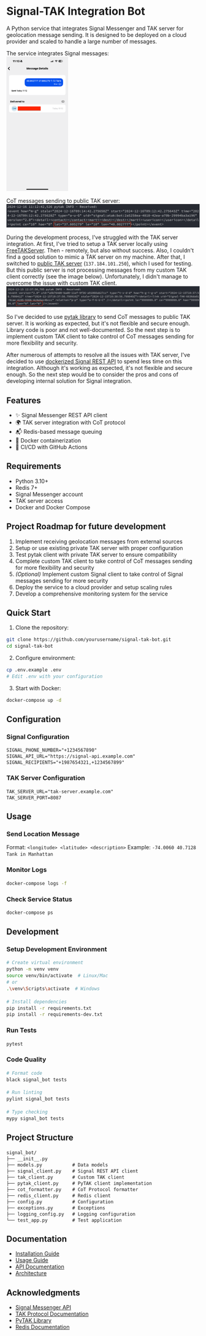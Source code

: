# Signal-TAK Integration Bot

A Python service that integrates Signal Messenger and TAK server for geolocation message sending. It is designed to be deployed on a cloud provider and scaled to handle a large number of messages.

The service integrates Signal messages:  
<img src="./images/signal_message.png" alt="Signal Message" height="350">

CoT messages sending to public TAK server:  
![CoT Message](./images/cot_message.png)

During the development process, I've struggled with the TAK server integration. At first, I've tried to setup a TAK server locally using [FreeTAKServer](https://github.com/FreeTAKTeam/FreeTakServer). Then - remotely, but also without success. Also, I couldn't find a good solution to mimic a TAK server on my machine. After that, I switched to [public TAK server](https://www.reddit.com/r/ATAK/wiki/index/community-servers/) (`137.184.101.250`), which I used for testing. But this public server is not processing messages from my custom TAK client correctly (see the image below). Unfortunately, I didn't manage to overcome the issue with custom TAK client.
![TAK Client Message Issue](./images/custom_tak_client_problem.png)

So I've decided to use [pytak library](https://github.com/snstac/pytak) to send CoT messages to public TAK server. It is working as expected, but it's not flexible and secure enough. Library code is poor and not well-documented. So the next step is to implement custom TAK client to take control of CoT messages sending for more flexibility and security.

After numerous of attempts to resolve all the issues with TAK server, I've decided to use [dockerized Signal REST API](https://github.com/bbernhard/signal-cli-rest-api) to spend less time on this integration. Although it's working as expected, it's not flexible and secure enough. So the next step would be to consider the pros and cons of developing internal solution for Signal integration.

## Features

- ✨ Signal Messenger REST API client
- 🌍 TAK server integration with CoT protocol
- 📬 Redis-based message queuing
- 🐳 Docker containerization
- 🚀 CI/CD with GitHub Actions

## Requirements

- Python 3.10+
- Redis 7+
- Signal Messenger account
- TAK server access
- Docker and Docker Compose

## Project Roadmap for future development
1. Implement receiving geolocation messages from external sources
2. Setup or use existing private TAK server with proper configuration
3. Test pytak client with private TAK server to ensure compatibility
4. Complete custom TAK client to take control of CoT messages sending for more flexibility and security
5. *(Optional)* Implement custom Signal client to take control of Signal messages sending for more security
6. Deploy the service to a cloud provider and setup scaling rules
7. Develop a comprehensive monitoring system for the service

## Quick Start

1. Clone the repository:
```bash
git clone https://github.com/yourusername/signal-tak-bot.git
cd signal-tak-bot
```

2. Configure environment:
```bash
cp .env.example .env
# Edit .env with your configuration
```

3. Start with Docker:
```bash
docker-compose up -d
```

## Configuration

### Signal Configuration
```env
SIGNAL_PHONE_NUMBER="+1234567890"
SIGNAL_API_URL="https://signal-api.example.com"
SIGNAL_RECIPIENTS="+1987654321,+1234567899"
```

### TAK Server Configuration
```env
TAK_SERVER_URL="tak-server.example.com"
TAK_SERVER_PORT=8087
```

## Usage

### Send Location Message
Format: `<longitude> <latitude> <description>`
Example: `-74.0060 40.7128 Tank in Manhattan`

### Monitor Logs
```bash
docker-compose logs -f
```

### Check Service Status
```bash
docker-compose ps
```

## Development

### Setup Development Environment
```bash
# Create virtual environment
python -m venv venv
source venv/bin/activate  # Linux/Mac
# or
.\venv\Scripts\activate  # Windows

# Install dependencies
pip install -r requirements.txt
pip install -r requirements-dev.txt
```

### Run Tests
```bash
pytest
```

### Code Quality
```bash
# Format code
black signal_bot tests

# Run linting
pylint signal_bot tests

# Type checking
mypy signal_bot tests
```

## Project Structure

```
signal_bot/
├── __init__.py
├── models.py           # Data models
├── signal_client.py    # Signal REST API client
├── tak_client.py       # Custom TAK client
├── pytak_client.py     # PyTAK client implementation
├── cot_formatter.py    # CoT Protocol formatter
├── redis_client.py     # Redis client
├── config.py           # Configuration
├── exceptions.py       # Exceptions
├── logging_config.py   # Logging configuration
└── test_app.py         # Test application
```

## Documentation

- [Installation Guide](docs/installation.md)
- [Usage Guide](docs/usage.md)
- [API Documentation](docs/api.md)
- [Architecture](docs/architecture.md)

## Acknowledgments

- [Signal Messenger API](https://signal.org/docs/)
- [TAK Protocol Documentation](https://www.tak.gov/)
- [PyTAK Library](https://github.com/snstac/pytak)
- [Redis Documentation](https://redis.io/docs/)
